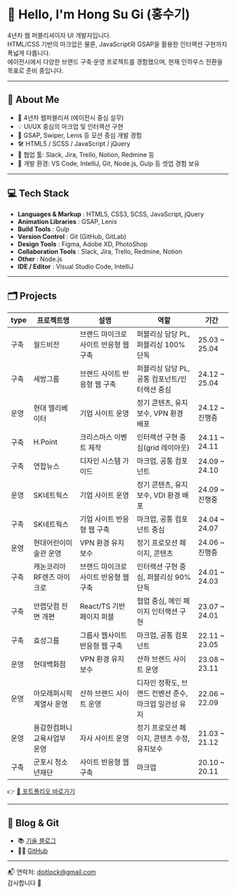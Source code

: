 # 👋 Hello, I'm Hong Su Gi (홍수기)

4년차 웹 퍼블리셔이자 UI 개발자입니다.  
HTML/CSS 기반의 마크업은 물론, JavaScript와 GSAP을 활용한 인터랙션 구현까지 폭넓게 다룹니다.  
에이전시에서 다양한 브랜드 구축·운영 프로젝트를 경험했으며, 현재 인하우스 전환을 목표로 준비 중입니다.

---

## 📌 About Me

- 🎯 4년차 웹퍼블리셔 (에이전시 중심 실무)
- 💡 UI/UX 중심의 마크업 및 인터랙션 구현
- 🚀 GSAP, Swiper, Lenis 등 모션 중심 개발 경험
- 🛠 HTML5 / SCSS / JavaScript / jQuery
- 🤝 협업 툴: Slack, Jira, Trello, Notion, Redmine 등
- 🧠 개발 환경: VS Code, IntelliJ, Git, Node.js, Gulp 등 셋업 경험 보유


---

## 💻 Tech Stack

- **Languages & Markup** : HTML5, CSS3, SCSS, JavaScript, jQuery
- **Animation Libraries** : GSAP, Lenis
- **Build Tools** : Gulp
- **Version Control** : Git (GitHub, GitLab)
- **Design Tools** : Figma, Adobe XD, PhotoShop
- **Collaboration Tools** : Slack, Jira, Trello, Redmine, Notion
- **Other** : Node.js
- **IDE / Editor** : Visual Studio Code, IntelliJ

---

## 🗂 Projects

| type | 프로젝트명 | 설명 | 역할 | 기간 |
|------|--|--|--|--|
|  구축  | 월드비전 | 브랜드 마이크로사이트 반응형 웹 구축 | 퍼블리싱 담당 PL, 퍼블리싱 100% 단독 | 25.03 ~ 25.04 |
|  구축  | 세방그룹 | 브랜드 사이트 반응형 웹 구축 | 퍼블리싱 담당 PL, 공통 컴포넌트/인터랙션 중심 | 24.12 ~ 25.04 |
|  운영  | 현대 엘리베이터 | 기업 사이트 운영 | 정기 콘텐츠, 유지보수, VPN 환경 배포 | 24.12 ~ 진행중 |
|  구축  | H.Point | 크리스마스 이벤트 제작 | 인터랙션 구현 중심(grid 레이아웃) | 24.11 ~ 24.11 |
|  구축  | 연합뉴스 | 디자인 시스템 가이드 | 마크업, 공통 컴포넌트 | 24.09 ~ 24.10 |
|  운영  | SK네트웍스 | 기업 사이트 운영 | 정기 콘텐츠, 유지보수, VDI 환경 배포 | 24.09 ~ 진행중 |
|  구축  | SK네트웍스 | 기업 사이트 반응형 웹 구축 | 마크업, 공통 컴포넌트 중심 | 24.04 ~ 24.07 |
|  운영  | 현대어린이미술관 운영 | VPN 환경 유지보수 | 정기 프로모션 페이지, 콘텐츠 | 24.06 ~ 진행중 |
|  구축  | 캐논코리아 RF렌즈 마이크로 | 브랜드 마이크로사이트 반응형 웹 구축 | 인터랙션 구현 중심, 퍼블리싱 90% 단독 | 24.01 ~ 24.03 |
|  구축  | 안랩닷컴 전면 개편 | React/TS 기반 페이지 퍼블 | 협업 중심, 메인 페이지 인터랙션 구현 | 23.07 ~ 24.01 |
|  구축  | 효성그룹 | 그룹사 웹사이트 반응형 웹 구축 | 마크업, 공통 컴포넌트 | 22.11 ~ 23.05 |
|  운영  | 현대백화점 | VPN 환경 유지보수 | 산하 브랜드 사이트 운영 | 23.08 ~ 23.11 |
|  운영  | 아모레퍼시픽 계열사 운영 | 산하 브랜드 사이트 운영 | 디자인 정확도, 브랜드 컨벤션 준수, 마크업 일관성 유지 | 22.06 ~ 22.09 |
|  운영  | 용감한컴퍼니 교육사업부 운영 | 자사 사이트 운영 | 정기 프로모션 페이지, 콘텐츠 수정, 유지보수 | 21.03 ~ 21.12 |
|  구축  | 군포시 청소년재단 | 사이트 반응형 웹 구축 | 마크업 | 20.10 ~ 20.11 |

👉 [🔗 포트폴리오 바로가기](https://doitlock.github.io/)

---

## 🔗 Blog & Git

- 📚 [기술 블로그](https://your-blog-link.com)  
- 🧑‍💻 [GitHub](https://github.com/doitlock)

---

📬 연락처: doitlock@gmail.com  
감사합니다 🙌
